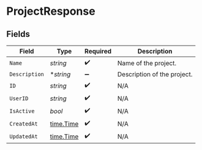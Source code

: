 # ProjectResponse


## Fields

| Field                                     | Type                                      | Required                                  | Description                               |
| ----------------------------------------- | ----------------------------------------- | ----------------------------------------- | ----------------------------------------- |
| `Name`                                    | *string*                                  | :heavy_check_mark:                        | Name of the project.                      |
| `Description`                             | **string*                                 | :heavy_minus_sign:                        | Description of the project.               |
| `ID`                                      | *string*                                  | :heavy_check_mark:                        | N/A                                       |
| `UserID`                                  | *string*                                  | :heavy_check_mark:                        | N/A                                       |
| `IsActive`                                | *bool*                                    | :heavy_check_mark:                        | N/A                                       |
| `CreatedAt`                               | [time.Time](https://pkg.go.dev/time#Time) | :heavy_check_mark:                        | N/A                                       |
| `UpdatedAt`                               | [time.Time](https://pkg.go.dev/time#Time) | :heavy_check_mark:                        | N/A                                       |
